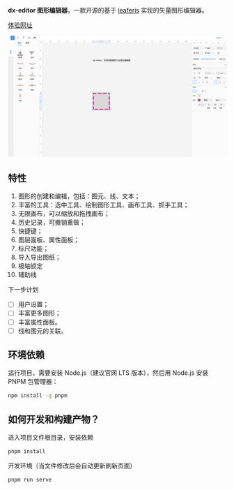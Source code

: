 <!--
 * @Description: 
 * @Author: ldx
 * @Date: 2024-08-20 14:33:49
 * @LastEditors: ldx
 * @LastEditTime: 2024-09-12 11:27:38
-->

**dx-editor 图形编辑器**，一款开源的基于 [leaferjs](https://www.leaferjs.com/ui/) 实现的矢量图形编辑器。

[体验网址](https://leidao.github.io/dx-editor/)

![Screenshot](screenshot.png)

## 特性

1.  图形的创建和编辑，包括：图元、线、文本；
2.  丰富的工具：选中工具、绘制图形工具、画布工具、抓手工具；
3.  无限画布，可以缩放和拖拽画布；
4.  历史记录，可撤销重做；
5.  快捷键；
6.  图层面板、属性面板；
7.  标尺功能；
8.  导入导出图纸；
9.  极轴锁定
10. 辅助线

下一步计划

- [ ] 用户设置；
- [ ] 丰富更多图形；
- [ ] 丰富属性面板。
- [ ] 线和图元的关联。

## 环境依赖

运行项目，需要安装 Node.js（建议官网 LTS 版本），然后用 Node.js 安装 PNPM 包管理器：

```sh
npm install -g pnpm
```

## 如何开发和构建产物？

进入项目文件根目录，安装依赖

```sh
pnpm install
```

开发环境（当文件修改后会自动更新刷新页面）

```sh
pnpm run serve
```
